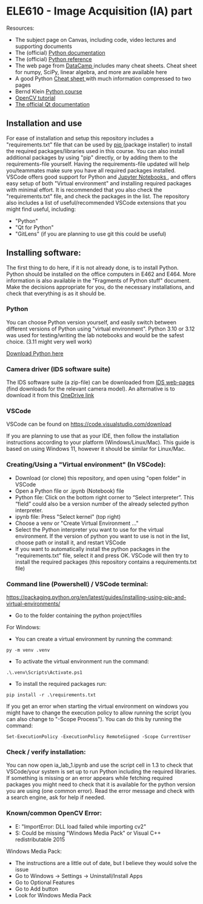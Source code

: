 # ELE610 - Image Acquisition (IA) part

Resources:
* The subject page on Canvas, including code, video lectures and supporting documents
* The (official) <a href="https://docs.python.org/3.11/index.html"> Python documentation </a>
* The (official) <a href="https://docs.python.org/3.11/reference/index.html"> Python reference </a>
* The web page from <a href="https://www.datacamp.com/cheat-sheet/category/python"> DataCamp </a> includes many cheat sheets. Cheat sheet for numpy, SciPy, linear algebra, and more are available here
* A good Python <a href="https://perso.limsi.fr/pointal/_media/python:cours:mementopython3-english.pdf"> Cheat sheet </a> with much information compressed to two pages
* Bernd Klein <a href="https://python-course.eu/index.php"> Python course </a>
* <a href="https://opencv-python-tutroals.readthedocs.io/en/latest/py_tutorials/py_tutorials.html"> OpenCV tutorial </a>
* <a href="https://doc.qt.io/qt-6/"> The official Qt documentation </a>

## Installation and use
For ease of installation and setup this repository includes a "requirements.txt" file that can be used by <a href="https://pypi.org/project/pip/"> pip </a> (package installer) to install the required packages/libraries used in this course. You can also install additional packages by using "pip" directly, or by adding them to the requirements-file yourself. Having the requirements-file updated will help you/teammates make sure you have all required packages installed. VSCode offers good support for Python and <a href="https://jupyter.org/"> Jupyter Notebooks </a>, and offers easy setup of both "Virtual environment" and installing required packages with minimal effort. It is recommended that you also check the "requirements.txt" file, and check the packages in the list. The repository also includes a list of useful/recommended VSCode extensions that you might find useful, including:
* "Python"
* "Qt for Python"
* "GitLens" (if you are planning to use git this could be useful)

## Installing software:
The first thing to do here, if it is not already done, is to install Python. Python should be installed on the office computers in E462 and E464. More information is also available in the "Fragments of Python stuff" document. Make the decisions appropriate for you, do the necessary installations, and check that everything is as it should be.

### Python
You can choose Python version yourself, and easily switch between different versions of Python using "virtual environment". Python 3.10 or 3.12 was used for testing/writing the lab notebooks and would be the safest choice. (3.11 might very well work)

<a href="https://www.python.org/downloads/"> Download Python here </a>

### Camera driver (IDS software suite)
The IDS software suite (a zip-file) can be downloaded from <a href="https://en.ids-imaging.com/downloads.html"> IDS web-pages </a> (find downloads for the relevant camera model). An alternative is to download it from this <a href="https://liveuis-my.sharepoint.com/:u:/g/personal/2900780_uis_no/EbSHJPqJeMhPqYiXylktUZwBIGcgPdnQ3UcFQ4BI6nuCQg?e=xhuLb6"> OneDrive link </a>

### VSCode
VSCode can be found on <a href="https://code.visualstudio.com/download"> https://code.visualstudio.com/download </a>

If you are planning to use that as your IDE, then follow the installation instructions according to your platform (Windows/Linux/Mac). This guide is based on using Windows 11, however it should be similar for Linux/Mac.

### Creating/Using a "Virtual environment" (In VSCode):
* Download (or clone) this repository, and open using "open folder" in VSCode
* Open a Python file or .ipynb (Notebook) file
* Python file: Click on the bottom right corner to “Select interpreter”.  This “field” could also be a version number of the already selected python interpreter.
* ipynb file: Press "Select kernel" (top right)
* Choose a venv or "Create Virtual Environment …"
* Select the Python interpreter you want to use for the virtual environment. If the version of python you want to use is not in the list, choose path or install it, and restart VSCode
* If you want to automatically install the python packages in the "requirements.txt" file, select it and press OK. VSCode will then try to install the required packages (this repository contains a requirements.txt file)

### Command line (Powershell) / VSCode terminal:
https://packaging.python.org/en/latest/guides/installing-using-pip-and-virtual-environments/
* Go to the folder containing the python project/files

For Windows:
* You can create a virtual environment by running the command:
```console
py -m venv .venv
```

* To activate the virtual environment run the command:
```console
.\.venv\Scripts\Activate.ps1
```

* To install the required packages run:
```console
pip install -r .\requirements.txt
```

If you get an error when starting the virtual environment on windows you might have to change the execution policy to allow running the script (you can also change to "-Scope Process"). You can do this by running the command:
```console
Set-ExecutionPolicy -ExecutionPolicy RemoteSigned -Scope CurrentUser
```

### Check / verify installation:
You can now open ia_lab_1.ipynb and use the script cell in 1.3 to check that VSCode/your system is set up to run Python including the required libraries. If something is missing or an error appears while fetching required packages you might need to check that it is available for the python version you are using (one common error). Read the error message and check with a search engine, ask for help if needed.

### Known/common OpenCV Error:
* E: "ImportError: DLL load failed while importing cv2"
* S: Could be missing "Windows Media Pack" or Visual C++ redistributable 2015

Windows Media Pack:
* The instructions are a little out of date, but I believe they would solve the issue
* Go to Windows -> Settings -> Uninstall/Install Apps
* Go to Optional Features
* Go to Add button
* Look for Windows Media Pack


